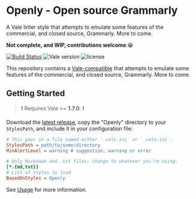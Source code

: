 # Openly - Open source Grammarly

A Vale linter style that attempts to emulate some features of the commercial, and closed source, Grammarly. More to come.

__Not complete, and WIP, contributions welcome__.😁


[![Build Status](https://travis-ci.org/testthedocs/Openly.svg?branch=master)](https://travis-ci.org/testthedocs/Openly) ![Vale version](https://img.shields.io/badge/vale-%3E%3D%20v1.7.0-blue.svg) ![license](https://img.shields.io/github/license/mashape/apistatus.svg)

This repository contains a [Vale-compatible](https://github.com/errata-ai/vale) that attempts to emulate some features of the commercial, and closed source, Grammarly. More to come.

## Getting Started

> :exclamation: Requires Vale >= **1.7.0**. :exclamation:

Download the [latest release](https://github.com/testthedocs/Openly/releases), copy the "Openly" directory to your `StylesPath`, and include it in your configuration file:

```ini
# This goes in a file named either `.vale.ini` or `_vale.ini`.
StylesPath = path/to/some/directory
MinAlertLevel = warning # suggestion, warning or error

# Only Markdown and .txt files; change to whatever you're using.
[*.{md,txt}]
# List of styles to load.
BasedOnStyles = Openly
```

See [Usage](https://github.com/errata-ai/vale/#usage) for more information.